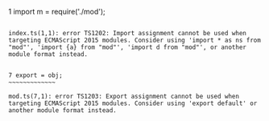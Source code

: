 1 import m = require('./mod');
  ~~~~~~~~~~~~~~~~~~~~~~~~~~~~

index.ts(1,1): error TS1202: Import assignment cannot be used when targeting ECMAScript 2015 modules. Consider using 'import * as ns from "mod"', 'import {a} from "mod"', 'import d from "mod"', or another module format instead.


7 export = obj;
  ~~~~~~~~~~~~~

mod.ts(7,1): error TS1203: Export assignment cannot be used when targeting ECMAScript 2015 modules. Consider using 'export default' or another module format instead.
